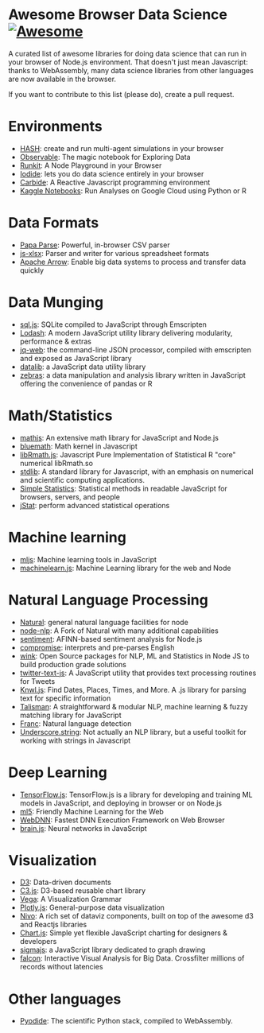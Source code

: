 # Awesome Browser Data Science [![Awesome](https://cdn.rawgit.com/sindresorhus/awesome/d7305f38d29fed78fa85652e3a63e154dd8e8829/media/badge.svg)](https://github.com/sindresorhus/awesome)

A curated list of awesome libraries for doing data science that can run in your
browser of Node.js environment. That doesn't just mean Javascript: thanks to WebAssembly, many data
science libraries from other languages are now available in the browser.

If you want to contribute to this list (please do), create a pull request.

# Environments

- [HASH](https://hash.ai/): create and run multi-agent simulations in your browser
- [Observable](https://observablehq.com/): The magic notebook for Exploring Data
- [Runkit](https://runkit.com/home): A Node Playground in your Browser
- [Iodide](https://alpha.iodide.io/): lets you do data science entirely in your browser
- [Carbide](https://alpha.trycarbide.com): A Reactive Javascript programming environment
- [Kaggle Notebooks](https://www.kaggle.com/kernels): Run Analyses on Google Cloud using Python or R

# Data Formats

- [Papa Parse](https://www.papaparse.com/): Powerful, in-browser CSV parser
- [js-xlsx](https://github.com/SheetJS/js-xlsx): Parser and writer for various spreadsheet formats
- [Apache Arrow](https://github.com/apache/arrow/tree/master/js): Enable big data systems to process and transfer data quickly

# Data Munging

- [sql.js](https://github.com/kripken/sql.js/): SQLite compiled to JavaScript through Emscripten
- [Lodash](https://lodash.com/): A modern JavaScript utility library delivering modularity, performance & extras
- [jq-web](https://github.com/fiatjaf/jq-web): the command-line JSON processor, compiled with emscripten and exposed as JavaScript library
- [datalib](http://vega.github.io/datalib/): a JavaScript data utility library
- [zebras](https://github.com/nickslevine/zebras): a data manipulation and analysis library written in JavaScript offering the convenience of pandas or R

# Math/Statistics

- [mathjs](https://mathjs.org/): An extensive math library for JavaScript and Node.js
- [bluemath](https://github.com/bluemathsoft/bluemath): Math kernel in Javascript
- [libRmath.js](https://github.com/jacobbogers/libRmath.js/): Javascript Pure Implementation of Statistical R "core" numerical libRmath.so
- [stdlib](https://github.com/stdlib-js/stdlib): A standard library for Javascript, with an emphasis on numerical and scientific computing applications.
- [Simple Statistics](https://simplestatistics.org/): Statistical methods in readable JavaScript for browsers, servers, and people
- [jStat](http://jstat.github.io/): perform advanced statistical operations

# Machine learning

- [mljs](https://github.com/mljs/ml): Machine learning tools in JavaScript
- [machinelearn.js](https://www.machinelearnjs.com/): Machine Learning library for the web and Node

# Natural Language Processing

- [Natural](https://github.com/NaturalNode/natural): general natural language facilities for node
- [node-nlp](https://github.com/axa-group/nlp.js#readme): A Fork of Natural with many additional capabilities
- [sentiment](https://github.com/thisandagain/sentiment): AFINN-based sentiment analysis for Node.js
- [compromise](http://compromise.cool/): interprets and pre-parses English
- [wink](https://winkjs.org/): Open Source packages for NLP, ML and Statistics in Node JS to build production grade solutions
- [twitter-text-js](https://github.com/twitter/twitter-text/tree/master/js): A JavaScript utility that provides text processing routines for Tweets
- [Knwl.js](https://github.com/benhmoore/Knwl.js): Find Dates, Places, Times, and More. A .js library for parsing text for specific information
- [Talisman](http://yomguithereal.github.io/talisman/): A straightforward & modular NLP, machine learning & fuzzy matching library for JavaScript
- [Franc](https://github.com/wooorm/franc): Natural language detection
- [Underscore.string](http://epeli.github.io/underscore.string/): Not actually an NLP library, but a useful toolkit for working with strings in Javascript

# Deep Learning

- [TensorFlow.js](https://www.tensorflow.org/js): TensorFlow.js is a library for developing and training ML models in JavaScript, and deploying in browser or on Node.js
- [ml5](https://ml5js.org/): Friendly Machine Learning for the Web
- [WebDNN](https://mil-tokyo.github.io/webdnn/): Fastest DNN Execution Framework on Web Browser
- [brain.js](https://brain.js.org/): Neural networks in JavaScript

# Visualization

- [D3](https://d3js.org): Data-driven documents
- [C3.js](https://c3js.org/): D3-based reusable chart library
- [Vega](https://vega.github.io/vega/): A Visualization Grammar
- [Plotly.js](https://plot.ly/javascript/): General-purpose data visualization
- [Nivo](https://nivo.rocks/): A rich set of dataviz components, built on top of the awesome d3 and Reactjs libraries
- [Chart.js](https://www.chartjs.org/): Simple yet flexible JavaScript charting for designers & developers
- [sigmajs](http://sigmajs.org/): a JavaScript library dedicated to graph drawing
- [falcon](https://github.com/uwdata/falcon): Interactive Visual Analysis for Big Data. Crossfilter millions of records without latencies

# Other languages

- [Pyodide](https://github.com/iodide-project/pyodide): The scientific Python stack, compiled to WebAssembly.
